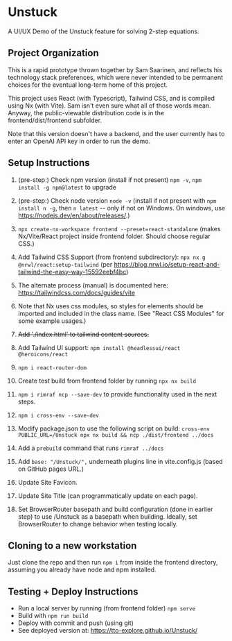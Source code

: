 # Unstuck
A UI/UX Demo of the Unstuck feature for solving 2-step equations.

## Project Organization
This is a rapid prototype thrown together by Sam Saarinen, and reflects his technology stack preferences, which were never intended to be permanent choices for the eventual long-term home of this project.

This project uses React (with Typescript), Tailwind CSS, and is compiled using Nx (with Vite). Sam isn't even sure what all of those words mean. Anyway, the public-viewable distribution code is in the frontend/dist/frontend subfolder.

Note that this version doesn't have a backend, and the user currently has to enter an OpenAI API key in order to run the demo.

## Setup Instructions
1. (pre-step:) Check npm version (install if not present) `npm -v`, `npm install -g npm@latest` to upgrade
1. (pre-step:) Check node version `node -v` (install if not present with `npm install n -g`, then `n latest` -- only if not on Windows. On windows, use https://nodejs.dev/en/about/releases/.)
1. `npx create-nx-workspace frontend --preset=react-standalone` (makes Nx/Vite/React project inside frontend folder. Should choose regular CSS.)
1. Add Tailwind CSS Support (from frontend subdirectory): `npx nx g @nrwl/react:setup-tailwind` (per https://blog.nrwl.io/setup-react-and-tailwind-the-easy-way-15592eebf4bc)
  1. The alternate process (manual) is documented here: https://tailwindcss.com/docs/guides/vite
  1. Note that Nx uses css modules, so styles for elements should be imported and included in the class name. (See "React CSS Modules" for some example usages.)
  1. ~~Add './index.html' to tailwind content sources.~~
1. Add Tailwind UI support: `npm install @headlessui/react @heroicons/react`
1. `npm i react-router-dom`
1. Create test build from frontend folder by running `npx nx build`

1. `npm i rimraf ncp --save-dev` to provide functionality used in the next steps.
1. `npm i cross-env --save-dev`
1. Modify package.json to use the following script on build: `cross-env PUBLIC_URL=/Unstuck npx nx build && ncp ./dist/frontend ../docs`
1. Add a `prebuild` command that runs `rimraf ../docs`
1. Add `base: "/Unstuck/",` underneath plugins line in vite.config.js (based on GitHub pages URL.)

1. Update Site Favicon.
1. Update Site Title (can programmatically update on each page).

1. Set BrowserRouter basepath and build configuration (done in earlier step) to use /Unstuck as a basepath when building. Ideally, set BrowserRouter to change behavior when testing locally.

## Cloning to a new workstation
Just clone the repo and then run `npm i` from inside the frontend directory, assuming you already have node and npm installed.


## Testing + Deploy Instructions

- Run a local server by running (from frontend folder) `npm serve`
- Build with `npm run build`
- Deploy with commit and push (using git)
- See deployed version at: https://tto-explore.github.io/Unstuck/

